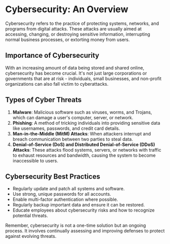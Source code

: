 # Cybersecurity: An Overview

Cybersecurity refers to the practice of protecting systems, networks, and programs from digital attacks. These attacks are usually aimed at accessing, changing, or destroying sensitive information, interrupting normal business processes, or extorting money from users.


## Importance of Cybersecurity

With an increasing amount of data being stored and shared online, cybersecurity has become crucial. It's not just large corporations or governments that are at risk - individuals, small businesses, and non-profit organizations can also fall victim to cyberattacks.

## Types of Cyber Threats

1. **Malware**: Malicious software such as viruses, worms, and Trojans, which can damage a user's computer, server, or network.
2. **Phishing**: A method of tricking individuals into providing sensitive data like usernames, passwords, and credit card details.
3. **Man-in-the-Middle (MitM) Attacks**: When attackers interrupt and breach communication between two parties to steal data.
4. **Denial-of-Service (DoS) and Distributed Denial-of-Service (DDoS) Attacks**: These attacks flood systems, servers, or networks with traffic to exhaust resources and bandwidth, causing the system to become inaccessible to users.

## Cybersecurity Best Practices

- Regularly update and patch all systems and software.
- Use strong, unique passwords for all accounts.
- Enable multi-factor authentication where possible.
- Regularly backup important data and ensure it can be restored.
- Educate employees about cybersecurity risks and how to recognize potential threats.

Remember, cybersecurity is not a one-time solution but an ongoing process. It involves continually assessing and improving defenses to protect against evolving threats.
